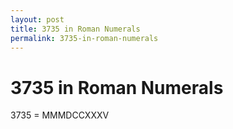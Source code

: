 ```yaml
---
layout: post
title: 3735 in Roman Numerals
permalink: 3735-in-roman-numerals
---
```


# 3735 in Roman Numerals

3735 = MMMDCCXXXV
